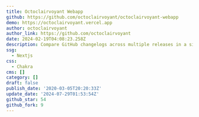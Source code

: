 ```yaml
---
title: Octoclairvoyant Webapp
github: https://github.com/octoclairvoyant/octoclairvoyant-webapp
demo: https://octoclairvoyant.vercel.app
author: octoclairvoyant
author_link: https://github.com/octoclairvoyant
date: 2024-02-19T04:08:23.258Z
description: Compare GitHub changelogs across multiple releases in a single view.
ssg:
  - Nextjs
css:
  - Chakra
cms: []
category: []
draft: false
publish_date: '2020-03-05T20:20:33Z'
update_date: '2024-07-29T01:53:54Z'
github_star: 54
github_fork: 9
---
```

